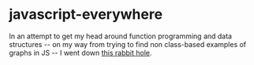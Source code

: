 # javascript-everywhere

In an attempt to get my head around function programming and data structures -- on my way from trying to find non class-based examples of graphs in JS -- I went down [this rabbit hole](https://www.infoworld.com/article/3388303/javascript-memoization-handy-functional-programming.html).

